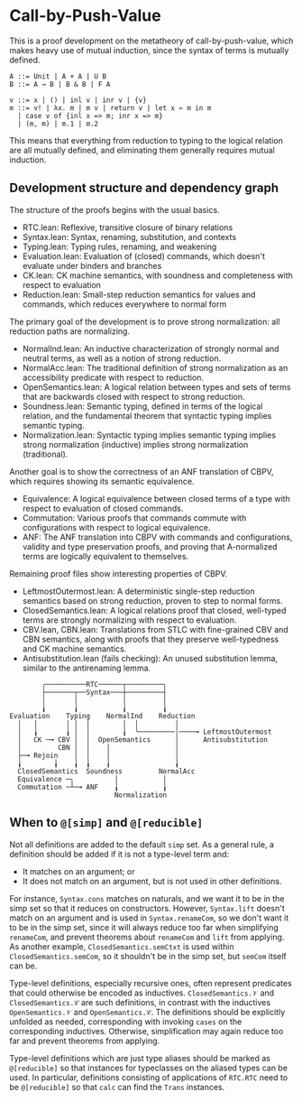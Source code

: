 # Call-by-Push-Value

This is a proof development on the metatheory of call-by-push-value,
which makes heavy use of mutual induction,
since the syntax of terms is mutually defined.

```
A ::= Unit | A + A | U B
B ::= A → B | B & B | F A

v ::= x | () | inl v | inr v | {v}
m ::= v! | λx. m | m v | return v | let x ← m in m
  | case v of {inl x => m; inr x => m}
  | (m, m) | m.1 | m.2
```

This means that everything from reduction to typing to the logical relation
are all mutually defined, and eliminating them generally requires mutual induction.

## Development structure and dependency graph

The structure of the proofs begins with the usual basics.

* RTC.lean: Reflexive, transitive closure of binary relations
* Syntax.lean: Syntax, renaming, substitution, and contexts
* Typing.lean: Typing rules, renaming, and weakening
* Evaluation.lean: Evaluation of (closed) commands,
  which doesn't evaluate under binders and branches
* CK.lean: CK machine semantics, with soundness and completeness
  with respect to evaluation
* Reduction.lean: Small-step reduction semantics for values and commands,
  which reduces everywhere to normal form

The primary goal of the development is to prove strong normalization:
all reduction paths are normalizing.

* NormalInd.lean: An inductive characterization of strongly normal and neutral terms,
  as well as a notion of strong reduction.
* NormalAcc.lean: The traditional definition of strong normalization
  as an accessibility predicate with respect to reduction.
* OpenSemantics.lean: A logical relation between types and sets of terms
  that are backwards closed with respect to strong reduction.
* Soundness.lean: Semantic typing, defined in terms of the logical relation,
  and the fundamental theorem that syntactic typing implies semantic typing.
* Normalization.lean: Syntactic typing implies semantic typing
  implies strong normalization (inductive)
  implies strong normalization (traditional).

Another goal is to show the correctness of an ANF translation of CBPV,
which requires showing its semantic equivalence.
* Equivalence: A logical equivalence between closed terms of a type
  with respect to evaluation of closed commands.
* Commutation: Various proofs that commands commute with configurations
  with respect to logical equivalence.
* ANF: The ANF translation into CBPV with commands and configurations,
  validity and type preservation proofs,
  and proving that A-normalized terms are logically equivalent to themselves.

Remaining proof files show interesting properties of CBPV.

* LeftmostOutermost.lean: A deterministic single-step reduction semantics
  based on strong reduction, proven to step to normal forms.
* ClosedSemantics.lean: A logical relations proof that closed, well-typed terms
  are strongly normalizing with respect to evaluation.
* CBV.lean, CBN.lean: Translations from STLC with fine-grained CBV and CBN semantics,
  along with proofs that they preserve well-typedness and CK machine semantics.
* Antisubstitution.lean (fails checking): An unused substitution lemma,
  similar to the antirenaming lemma.

```
        ╭──────────RTC──────┬─────────╮
        ├───────┬──Syntax───┼─────────┤
        │       │           │         │
        ╽       ╽           ╽         ╽
Evaluation    Typing    NormalInd    Reduction
  │   │       │ │  │        │  │         │    
  │   ╽       ╽ │  │        ╽  ╰─────────│────╼ LeftmostOutermost
  │   CK ─╼ CBV │  │  OpenSemantics      │      Antisubstitution
  │         CBN │  │    │                │
  ├─╼ Rejoin    │  │    │                │
  ╽        ╽    ╽  ╽    ╽                ╽
  ClosedSemantics  Soundness         NormalAcc
  Equivalence ─╮          │           │
  Commutation ─┴─╼ ANF    ╽           ╽
                          Normalization
```

## When to `@[simp]` and `@[reducible]`

Not all definitions are added to the default `simp` set.
As a general rule, a definition should be added if it is not a type-level term
and:

* It matches on an argument; or
* It does not match on an argument, but is not used in other definitions.

For instance, `Syntax.cons` matches on naturals,
and we want it to be in the simp set so that it reduces on constructors.
However, `Syntax.lift` doesn't match on an argument and is used in `Syntax.renameCom`,
so we don't want it to be in the simp set,
since it will always reduce too far when simplifying `renameCom`,
and prevent theorems about `renameCom` and `lift` from applying.
As another example, `ClosedSemantics.semCtxt` is used within `ClosedSemantics.semCom`,
so it shouldn't be in the simp set, but `semCom` itself can be.

Type-level definitions, especially recursive ones,
often represent predicates that could otherwise be encoded as inductives.
`ClosedSemantics.𝒱` and `ClosedSemantics.𝒞` are such definitions,
in contrast with the inductives `OpenSemantics.𝒱` and `OpenSemantics.𝒞`.
The definitions should be explicitly unfolded as needed,
corresponding with invoking `cases` on the corresponding inductives.
Otherwise, simplification may again reduce too far
and prevent theorems from applying.

Type-level definitions which are just type aliases
should be marked as `@[reducible]` so that instances for typeclasses
on the aliased types can be used.
In particular, definitions consisting of applications of `RTC.RTC`
need to be `@[reducible]` so that `calc` can find the `Trans` instances.
